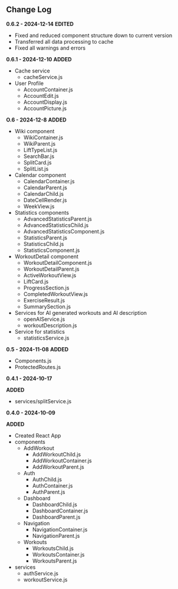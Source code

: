 ## **Change Log**

**0.6.2 - 2024-12-14**
**EDITED**
- Fixed and reduced component structure down to current version
- Transferred all data processing to cache
- Fixed all warnings and errors

**0.6.1 - 2024-12-10**
**ADDED**
- Cache service
  - cacheService.js
- User Profile
  - AccountContainer.js
  - AccountEdit.js
  - AccountDisplay.js
  - AccountPicture.js

**O.6 - 2024-12-8**
**ADDED**
- Wiki component
  - WikiContainer.js
  - WikiParent.js
  - LiftTypeList.js
  - SearchBar.js
  - SplitCard.js
  - SplitList.js
- Calendar component
  - CalendarContainer.js
  - CalendarParent.js
  - CalendarChild.js
  - DateCellRender.js
  - WeekView.js
- Statistics components
  - AdvancedStatisticsParent.js
  - AdvancedStatisticsChild.js
  - AdvancedStatisticsComponent.js
  - StatisticsParent.js
  - StatisticsChild.js
  - StatisticsComponent.js
- WorkoutDetail component
  - WorkoutDetailComponent.js
  - WorkoutDetailParent.js
  - ActiveWorkoutView.js
  - LiftCard.js
  - ProgressSection.js
  - CompletedWorkoutView.js
  - ExerciseResult.js
  - SummarySection.js
- Services for AI generated workouts and AI description
  - openAIService.js
  - workoutDescription.js
- Service for statistics
  - statisticsService.js


**0.5 - 2024-11-08**
**ADDED**

- Components.js
- ProtectedRoutes.js

**0.4.1 - 2024-10-17**

**ADDED**

- services/splitService.js

**0.4.0 - 2024-10-09**

**ADDED**

- Created React App
- components
  - AddWorkout
    - AddWorkoutChild.js
    - AddWorkoutContainer.js
    - AddWorkoutParent.js
  - Auth
    - AuthChild.js
    - AuthContainer.js
    - AuthParent.js
  - Dashboard
    - DashboardChild.js
    - DashboardContainer.js
    - DashboardParent.js
  - Navigation
    - NavigationContainer.js
    - NavigationParent.js
  - Workouts
    - WorkoutsChild.js
    - WorkoutsContainer.js
    - WorkoutsParent.js
- services
  - authService.js
  - workoutService.js
